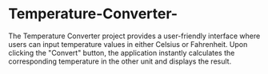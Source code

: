 # Temperature-Converter-
The Temperature Converter project provides a user-friendly interface where users can input temperature values in either Celsius or Fahrenheit. Upon clicking the "Convert" button, the application instantly calculates the corresponding temperature in the other unit and displays the result.
